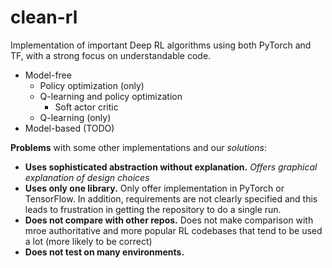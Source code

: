 # clean-rl
Implementation of important Deep RL algorithms using both PyTorch and TF, with a strong focus on understandable code.

- Model-free
  - Policy optimization (only)
  - Q-learning and policy optimization
    - Soft actor critic
  - Q-learning (only)
- Model-based (TODO)

**Problems** with some other implementations and our *solutions*:
- **Uses sophisticated abstraction without explanation.** *Offers graphical explanation of design choices*
- **Uses only one library.** Only offer implementation in PyTorch or TensorFlow. In addition, requirements are not clearly specified and this leads to frustration in getting the repository to do a single run.
- **Does not compare with other repos.** Does not make comparison with mroe authoritative and more popular RL codebases that tend to be used a lot (more likely to be correct)
- **Does not test on many environments.** 
